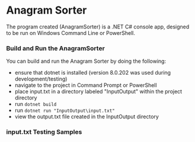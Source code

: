 # Anagram Sorter
The program created (AnagramSorter) is a .NET C# console app, designed to be run on Windows Command Line or PowerShell.

### Build and Run the AnagramSorter
You can build and run the Anagram Sorter by doing the following:
- ensure that dotnet is installed (version 8.0.202 was used during development/testing)
- navigate to the project in Command Prompt or PowerShell
- place input.txt in a directory labeled "InputOutput" within the project directory
- run ```dotnet build```
- run ```dotnet run "InputOutput\input.txt"```
- view the output.txt file created in the InputOutput directory

### input.txt Testing Samples
